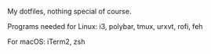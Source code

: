 My dotfiles, nothing special of course.

Programs needed for Linux: i3, polybar, tmux, urxvt, rofi, feh

For macOS: iTerm2, zsh
